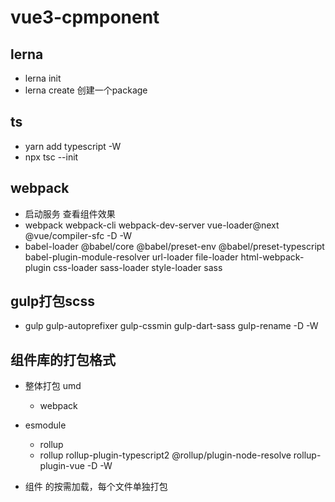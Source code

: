 # vue3-cpmponent

## lerna

- lerna init
- lerna create <name>  创建一个package

## ts

- yarn add typescript -W
- npx tsc --init

## webpack

- 启动服务 查看组件效果
- webpack webpack-cli webpack-dev-server vue-loader@next @vue/compiler-sfc     -D -W
- babel-loader @babel/core @babel/preset-env @babel/preset-typescript babel-plugin-module-resolver url-loader file-loader html-webpack-plugin css-loader sass-loader style-loader sass

## gulp打包scss

- gulp gulp-autoprefixer gulp-cssmin gulp-dart-sass gulp-rename -D -W

## 组件库的打包格式

- 整体打包 umd
  - webpack
- esmodule
  - rollup
  - rollup rollup-plugin-typescript2 @rollup/plugin-node-resolve rollup-plugin-vue -D -W

- 组件 的按需加载，每个文件单独打包
